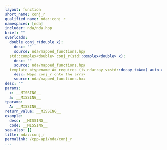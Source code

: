 ```yaml
---
layout: function
short_name: conj_r
qualified_name: nda::conj_r
namespaces: [nda]
includer: nda/nda.hpp
brief: ""
overloads:
  double conj_r(double x):
    desc: ""
    source: nda/mapped_functions.hpp
  std::complex<double> conj_r(std::complex<double> x):
    desc: ""
    source: nda/mapped_functions.hpp
  template <typename A> requires (is_ndarray_v<std::decay_t<A>>) auto conj_r(A && a):
    desc: Maps conj_r onto the array
    source: nda/mapped_functions.hxx
desc: ""
params:
  x: __MISSING__
  a: __MISSING__
tparams:
  A: __MISSING__
return_value: __MISSING__
example:
  desc: __MISSING__
  code: __MISSING__
see-also: []
title: nda::conj_r
permalink: /cpp-api/nda/conj_r
...
```


